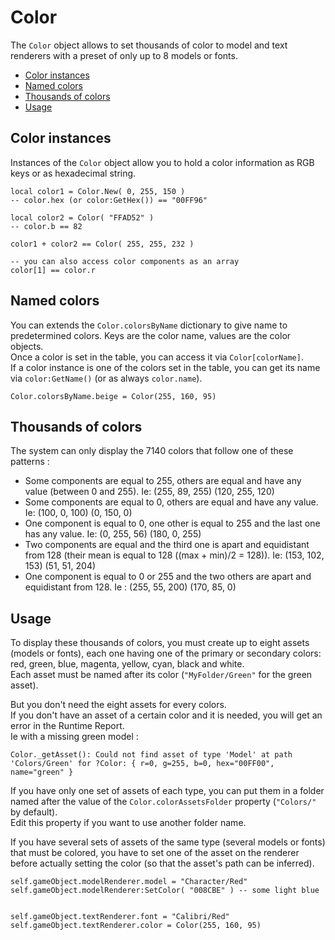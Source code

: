 # Color

The `Color` object allows to set thousands of color to model and text renderers with a preset of only up to 8 models or fonts.

- [Color instances](#color-instances)
- [Named colors](#named-colors)
- [Thousands of colors](#thousands-of-colors)
- [Usage](#usage)


<a name="color-instances"></a>
## Color instances

Instances of the `Color` object allow you to hold a color information as RGB keys or as hexadecimal string.

	local color1 = Color.New( 0, 255, 150 )
	-- color.hex (or color:GetHex()) == "00FF96"

	local color2 = Color( "FFAD52" )
	-- color.b == 82

	color1 + color2 == Color( 255, 255, 232 )

	-- you can also access color components as an array
	color[1] == color.r


<a name="named-colors"></a>
## Named colors

You can extends the `Color.colorsByName` dictionary to give name to predetermined colors. Keys are the color name, values are the color objects.  
Once a color is set in the table, you can access it via `Color[colorName]`.  
If a color instance is one of the colors set in the table, you can get its name via `color:GetName()` (or as always `color.name`).

	Color.colorsByName.beige = Color(255, 160, 95)

<a name="thousands-of-colors"></a>
## Thousands of colors

The system can only display the 7140 colors that follow one of these patterns :

- Some components are equal to 255, others are equal and have any value (between 0 and 255). Ie: (255, 89, 255) (120, 255, 120)
- Some components are equal to 0, others are equal and have any value. Ie: (100, 0, 100) (0, 150, 0)
- One component is equal to 0, one other is equal to 255 and the last one has any value. Ie: (0, 255, 56) (180, 0, 255)
- Two components are equal and the third one is apart and equidistant from 128 (their mean is equal to 128 ((max + min)/2 = 128)). Ie: (153, 102, 153) (51, 51, 204)
- One component is equal to 0 or 255 and the two others are apart and equidistant from 128. Ie : (255, 55, 200) (170, 85, 0)

<a name="usage"></a>
## Usage

To display these thousands of colors, you must create up to eight assets (models or fonts), each one having one of the primary or secondary colors: red, green, blue, magenta, yellow, cyan, black and white.  
Each asset must be named after its color (`"MyFolder/Green"` for the green asset).

But you don't need the eight assets for every colors.  
If you don't have an asset of a certain color and it is needed, you will get an error in the Runtime Report.  
Ie with a missing green model :

	Color._getAsset(): Could not find asset of type 'Model' at path 'Colors/Green' for ?Color: { r=0, g=255, b=0, hex="00FF00", name="green" }

If you have only one set of assets of each type, you can put them in a folder named after the value of the `Color.colorAssetsFolder` property (`"Colors/"` by default).  
Edit this property if you want to use another folder name.

If you have several sets of assets of the same type (several models or fonts) that must be colored, you have to set one of the asset on the renderer before actually setting the color (so that the asset's path can be inferred).

	self.gameObject.modelRenderer.model = "Character/Red"
	self.gameObject.modelRenderer:SetColor( "008CBE" ) -- some light blue


	self.gameObject.textRenderer.font = "Calibri/Red"
	self.gameObject.textRenderer.color = Color(255, 160, 95)
